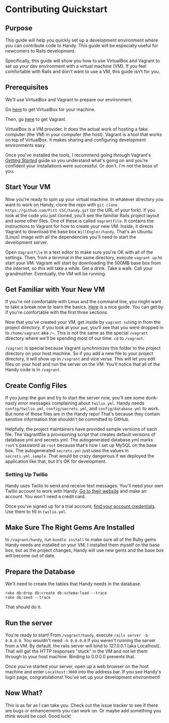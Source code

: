 # Contributing Quickstart

## Purpose

This guide will help you quickly set up a development environment where you can contribute code to Handy. This guide will be especially useful for newcomers to Rails development.

Specifically, this guide will show you how to use VirtualBox and Vagrant to set up your dev environment with a virtual machine (VM). If you feel comfortable with Rails and don't want to use a VM, this guide isn't for you.

## Prerequisites

We'll use VirtualBox and Vagrant to prepare our environment.

Go [here](https://www.virtualbox.org/) to get VirtualBox for your machine.

Then, go [here](https://www.vagrantup.com/) to get Vagrant.

VirtualBox is a VM provider. It does the actual work of hosting a fake computer (the VM) in your computer (the host). Vagrant is a tool that works on top of VirtualBox. It makes sharing and configuring development environments easy.

Once you've installed the tools, I recommend going through Vagrant's [_Getting Started_](http://docs.vagrantup.com/v2/getting-started/index.html) guide so you understand what's going on and you're confident your installations were successful. Or don't. I'm not the boss of you.

## Start Your VM

Now you're ready to spin up your virtual machine. In whatever directory you want to work on Handy, clone the repo with `git clone https://github.com/Pitt-CSC/handy.git` (or the URL of your fork). If you look at the code you just cloned, you'll see the familiar Rails project layout and some other files. One of these is called `Vagrantfile`. It contains the instructions to Vagrant for how to create your new VM. Inside, it directs Vagrant to download the base box `WillEngler/handy`. That's an Ubuntu (Linux) image with all the dependencies you'll need to start the development server.

Open `Vagrantfile` in a text editor to make sure you're OK with all of the settings. Then, from a terminal in the same directory, execute `vagrant up` to start your VM. Vagrant will start by downloading the 500MB base box from the internet, so this will take a while. Get a drink. Take a walk. Call your grandmother. Eventually, the VM will be running. 

## Get Familiar with Your New VM

 If you're not comfortable with Linux and the command line, you might want to take a break now to learn the basics. [Here](http://linuxcommand.org/lc3_lts0010.php) is a nice guide. You can get by if you're comfortable with the first three sections.

 Now that you've created your VM, get inside by `vagrant ssh`ing in from the project directory. If you look at your `pwd`, you'll see that you were dropped in to `/home/vagrant` aka `/~`. This is not the same as the special `/vagrant` directory where we'll be spending most of our time. `cd` to `/vagrant`.

 `/vagrant` is special because Vagrant _synchronizes_ this folder to the project directory on your host machine. So if you add a new file to your project directory, it will show up in `/vagrant` and vice versa. This will let you edit files on your host and run the server on the VM. You'll notice that all of the Handy code is in `/vagrant`.

## Create Config Files

If you jump the gun and try to start the server now, you'll see some donk-nasty error messages complaining about `twilio.yml`. Handy needs `config/twilio.yml`, `config/secrets.yml`, and `config/database.yml` to work. But none of those files are in the Handy repo! That's because they contain senstive information that shouldn't be committed to GitHub. 

 Helpfully, the project maintainers have provided sample versions of each file. The Vagrantfile a provisioning script that creates default versions of database.yml and secrets.yml. The autogenerated database.yml marks `root`'s password as `root` because that's how I set up MySQL on the base box. The autogenerated `secrets.yml` just uses the values in `secrets.yml.sample`. That would be crazy dangerous if we deployed the application like that, but it's OK for development.

### Setting Up Twilio

 Handy uses Twilio to send and receive text messages. You'll need your own Twilio account to work with Handy. [Go to their website](https://www.twilio.com/) and make an account. You won't need a credit card.

 Once you've signed up for a trial account, [find your account credentials](https://www.twilio.com/user/account/developer-tools/test-credentials). Use them to fill in `twilio.yml`.

## Make Sure The Right Gems Are Installed

 In `/vagrant/handy`, run `bundle install` to make sure all of the Ruby gems Handy needs are installed on your VM. I installed them myself on the base box, but as the project changes, Handy will use new gems and the base box will become out of date.

## Prepare the Database

We'll need to create the tables that Handy needs in the database. 

 ```
 rake db:drop db:create db:schema:load --trace
 rake db:seed --trace
 ```
That should do it.

## Run the server

 You're ready to start! From `/vagrant/handy`, execute `rails server -b 0.0.0.0`. You wouldn't need `-b 0.0.0.0` if you weren't running the server from a VM. By default, the rails server will bind to 127.0.0.1 (aka Localhost). That will get the HTTP responses "stuck" in the VM and not let them through to your host machine. Binding to 0.0.0.0 prevents that.

 Once you've started your server, open up a web browser on the host machine and enter `Localhost:3000` into the address bar. If you see Handy's login page, congratulations! You've set up your development environment!

## Now What?

 This is as far as I can take you. Check out the issue tracker to see if there are bugs or enhancements you can work on. Or maybe add something you think would be cool. Good luck!